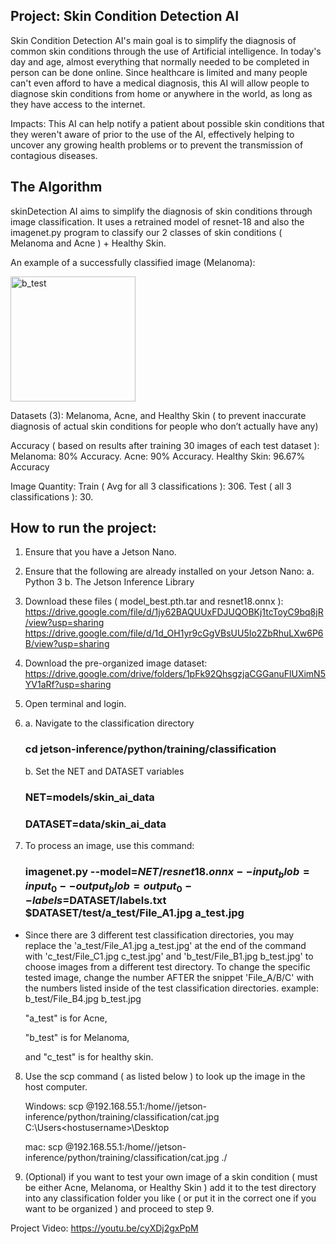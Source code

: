 ## Project: Skin Condition Detection AI

Skin Condition Detection AI's main goal is to simplify the diagnosis of common skin conditions through the use of Artificial intelligence. In today's day and age, almost everything that normally needed to be completed in person can be done online. Since healthcare is limited and many people can't even afford to have a medical diagnosis, this AI will allow people to diagnose skin conditions from home or anywhere in the world, as long as they have access to the internet.

Impacts: This AI can help notify a patient about possible skin conditions that they weren't aware of prior to the use of the AI, effectively helping to uncover any growing health problems or to prevent the transmission of contagious diseases.

## The Algorithm
skinDetection AI aims to simplify the diagnosis of skin conditions through image classification. It uses a retrained model of resnet-18 and also the imagenet.py program to classify our 2 classes of skin conditions ( Melanoma and Acne ) + Healthy Skin.

An example of a successfully classified image (Melanoma): 

<img width="200" alt="b_test" src="https://github.com/Invincible-51/Skin-Condition-Detector/assets/141347812/a930868e-d8dc-4a60-b3ae-3fabbf115e72">



Datasets (3): Melanoma, Acne, and Healthy Skin ( to prevent inaccurate diagnosis of actual skin conditions for people who don’t actually have any)

Accuracy ( based on results after training 30 images of each test dataset ): Melanoma: 80% Accuracy.  Acne: 90% Accuracy.  Healthy Skin: 96.67% Accuracy

Image Quantity: Train ( Avg for all 3 classifications ): 306.  Test ( all 3 classifications ): 30.  

## How to run the project:

1. Ensure that you have a Jetson Nano.
2. Ensure that the following are already installed on your Jetson Nano:
   a. Python 3
   b. The Jetson Inference Library

3. Download these files ( model_best.pth.tar and resnet18.onnx ):
   https://drive.google.com/file/d/1jy62BAQUUxFDJUQOBKj1tcToyC9bq8jR/view?usp=sharing
   https://drive.google.com/file/d/1d_OH1yr9cGgVBsUU5Io2ZbRhuLXw6P6B/view?usp=sharing

4. Download the pre-organized image dataset:
   https://drive.google.com/drive/folders/1pFk92QhsgzjaCGGanuFlUXimN5YV1aRf?usp=sharing
   
5. Open terminal and login.

6. a. Navigate to the classification directory
   ### cd jetson-inference/python/training/classification

   b. Set the NET and DATASET variables
   ### NET=models/skin_ai_data
   ### DATASET=data/skin_ai_data

7. To process an image, use this command:
   ### imagenet.py --model=$NET/resnet18.onnx --input_blob=input_0 --output_blob=output_0 --labels=$DATASET/labels.txt $DATASET/test/a_test/File_A1.jpg a_test.jpg

* Since there are 3 different test classification directories, you may replace the 'a_test/File_A1.jpg a_test.jpg' at the end of the command with 'c_test/File_C1.jpg c_test.jpg' and 'b_test/File_B1.jpg b_test.jpg' to choose images from a different test directory. To change the specific tested image, change the number AFTER the snippet 'File_A/B/C' with the numbers listed inside of the test classification directories. example: b_test/File_B4.jpg b_test.jpg

  "a_test" is for Acne,

  "b_test" is for Melanoma,

  and "c_test" is for healthy skin.

8. Use the scp command ( as listed below ) to look up the image in the host computer.

   Windows:
scp <nanousername>@192.168.55.1:/home/<nanousername>/jetson-inference/python/training/classification/cat.jpg C:\Users\<hostusername>\Desktop

   mac:
scp <nanousername>@192.168.55.1:/home/<nanousername>/jetson-inference/python/training/classification/cat.jpg ./

    
10. (Optional) if you want to test your own image of a skin condition ( must be either Acne, Melanoma, or Healthy Skin ) add it to the test directory into any classification folder you like ( or put it in the correct one if you want to be organized ) and proceed to step 9.

Project Video: https://youtu.be/cyXDj2gxPpM
